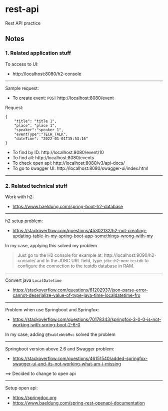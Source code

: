 # rest-api
Rest API practice

## Notes

### 1. Related application stuff

To access to UI:
- http://localhost:8080/h2-console

---

Sample request:

- To create event: `POST` http://localhost:8080/event

Request: 
```
{
    "title": "title 1",
    "place": "place 1",
    "speaker":"speaker 1",
    "eventType":"TECH_TALK",
    "dateTime": "2022-01-01T15:53:16"
}
```

- To find by ID: http://localhost:8080/event/10
- To find all: http://localhost:8080/events
- To check open api: http://localhost:8080/v3/api-docs/
- To go to swagger UI: http://localhost:8080/swagger-ui/index.html

---

### 2. Related technical stuff

Work with h2: 
- https://www.baeldung.com/spring-boot-h2-database

---

h2 setup problem: 

- https://stackoverflow.com/questions/45302132/h2-not-creating-updating-table-in-my-spring-boot-app-somethings-wrong-with-my

In my case, applying this solved my problem

> Just go to the H2 console for example at: http://localhost:9090/h2-console/ and In the JDBC URL field, type `jdbc:h2:mem:testdb` to configure the connection to the testdb database in RAM.

---

Convert java `LocalDatetime`

- https://stackoverflow.com/questions/61202937/json-parse-error-cannot-deserialize-value-of-type-java-time-localdatetime-fro

---

Problem when use Springboot and Springfox:

- https://stackoverflow.com/questions/70178343/springfox-3-0-0-is-not-working-with-spring-boot-2-6-0

In my case, adding `@EnableWebMvc` solved the problem

---

Springboot version above 2.6 and Swagger problem:

- https://stackoverflow.com/questions/46151540/added-springfox-swagger-ui-and-its-not-working-what-am-i-missing

==> Decided to change to open api

---

Setup open api:

- https://springdoc.org
- https://www.baeldung.com/spring-rest-openapi-documentation
